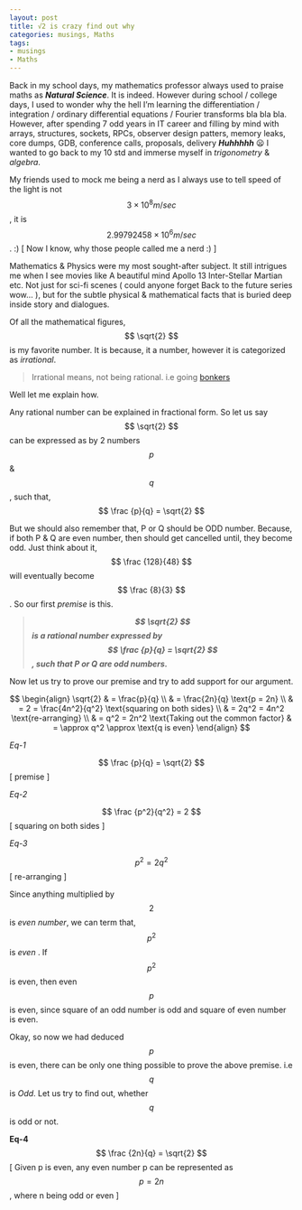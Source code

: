 ```yaml
---
layout: post
title: √2 is crazy find out why
categories: musings, Maths
tags:
- musings
- Maths
---
```


Back in my school days, my mathematics professor always used to praise maths as **_Natural Science_**. It is indeed. However during school / college days, I used to wonder why the hell I’m learning the differentiation / integration / ordinary differential equations / Fourier transforms bla bla bla.
However, after spending 7 odd years in IT career and filling by mind with arrays, structures, sockets, RPCs, observer design patters, memory leaks, core dumps, GDB, conference calls, proposals, delivery **_Huhhhhh_**  😦 I wanted to go back to my 10 std and immerse myself in _trigonometry_ & _algebra_.

My friends used to mock me being a nerd as I always use to tell speed of the light is not $$ 3 \times 10^8 m/sec $$ , it is $$ 2.99792458 \times 10^6 m/sec $$ .  :) [ Now I know, why those people called me a nerd  :) ]

Mathematics & Physics were my most sought-after subject. It still intrigues me when I see movies like A beautiful mind Apollo 13 Inter-Stellar Martian etc. Not just for sci-fi scenes ( could anyone forget Back to the future series wow… ), but for the subtle physical & mathematical facts that is buried deep inside story and dialogues.

Of all the mathematical figures, $$ \sqrt{2} $$ is my favorite number. It is because, it a number, however it is categorized as *irrational*.

> Irrational means, not being rational. i.e going [bonkers](http://www.thesaurus.com/browse/going%20bonkers)

Well let me explain how.

Any rational number can be explained in fractional form. So let us say  $$ \sqrt{2} $$ can be expressed as by 2 numbers $$ p $$ & $$ q $$, such that, $$ \frac {p}{q} = \sqrt{2} $$

But we should also remember that, P or Q should be ODD number. Because, if both P & Q are even number, then should get cancelled until, they become odd. Just think about it, $$ \frac {128}{48} $$ will eventually become $$ \frac {8}{3} $$ . So our first _premise_ is this.

> **_$$ \sqrt{2} $$ is a rational number expressed by $$ \frac {p}{q} = \sqrt{2} $$, such that P or Q are odd numbers._**


Now let us try to prove our premise and try to add support for our argument. 

$$
\begin{align}
\sqrt{2} & = \frac{p}{q} \\
& = \frac{2n}{q}  \text{p = 2n} \\ 
& = 2 = \frac{4n^2}{q^2}  \text{squaring on both sides} \\
& = 2q^2 = 4n^2  \text{re-arranging} \\
& = q^2 = 2n^2   \text{Taking out the common factor}
& = \approx q^2 \approx \text{q is even}
\end{align}
$$


_Eq-1_ <center> $$ \frac {p}{q} = \sqrt{2} $$ </center> [ premise ]

_Eq-2_ <center> $$ \frac {p^2}{q^2} = 2 $$    </center> [ squaring on both sides ]

_Eq-3_ <center> $$ p^2 = 2q^2 $$           </center> [ re-arranging ]

Since anything multiplied by $$ 2 $$ is _even number_, we can term that, $$ p^2 $$ is _even_ . If $$ p^2 $$ is even, then even $$ p $$ is even, since square of an odd number is odd and square of even number is even.

Okay, so now we had deduced $$ p $$ is even, there can be only one thing possible to prove the above premise. i.e $$ q $$ is _Odd_.
Let us try to find out, whether $$ q $$ is odd or not.

**Eq-4** $$ \frac {2n}{q} = \sqrt{2} $$  [ Given p is even, any even number p can be represented as $$ p = 2n $$, where n being odd or even ] 
